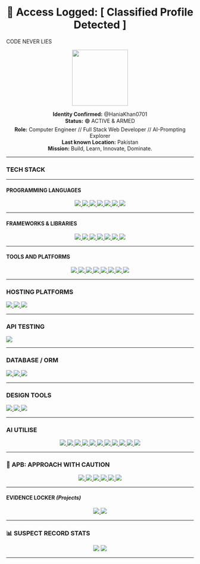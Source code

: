 
<h1 align="center">🚨 Access Logged: [ Classified Profile Detected ]</h1>
CODE NEVER LIES

<p align="center">
  <img src="https://media.giphy.com/media/v1.Y2lkPTc5MGI3NjExcDl1dG5mZG5iZ3BqY2V1Z2N4Z3B5Y2VjZzR6eWZ6d2JjYzZ0cWZ6biZlcD12MV9pbnRlcm5hbF9naWZfYnlfaWQmY3Q9Zw/3o7TKsQ8UQ1h2MDXQ4/giphy.gif" width="150">
</p>

<p align="center">
  <b>Identity Confirmed:</b> @HaniaKhan0701<br>
  <b>Status:</b> 🟢 ACTIVE & ARMED<br>
  <b>Role:</b> Computer Engineer // Full Stack Web Developer // AI-Prompting Explorer<br>
  <b>Last known Location:</b> Pakistan<br>
  <b>Mission:</b> Build, Learn, Innovate, Dominate.
</p>

---

###  TECH STACK

---

####   PROGRAMMING LANGUAGES
<p align="center">
  <a href="https://developer.mozilla.org/en-US/docs/Web/HTML" target="_blank">
    <img src="https://img.shields.io/badge/-HTML5-E34F26?style=for-the-badge&logo=html5&logoColor=white"/>
  </a>
  </a>
  <a href="https://developer.mozilla.org/en-US/docs/Web/CSS" target="_blank">
    <img src="https://img.shields.io/badge/-CSS3-1572B6?style=for-the-badge&logo=css3&logoColor=white"/>
  </a>
  <a href="https://isocpp.org/" target="_blank">
  <img src="https://img.shields.io/badge/-C++-00599C?style=for-the-badge&logo=c%2B%2B&logoColor=white"/>
</a>
  <a href="https://developer.mozilla.org/en-US/docs/Web/JavaScript" target="_blank">
    <img src="https://img.shields.io/badge/-JavaScript-F7DF1E?style=for-the-badge&logo=javascript&logoColor=black"/>
  </a>
  <a href="https://www.php.net/" target="_blank">
    <img src="https://img.shields.io/badge/-PHP-777BB4?style=for-the-badge&logo=php&logoColor=white"/>
  </a>
  <a href="https://en.cppreference.com/w/c" target="_blank">
    <img src="https://img.shields.io/badge/-C-00599C?style=for-the-badge&logo=c&logoColor=white"/>
  </a>
  <a href="https://www.python.org/" target="_blank">
    <img src="https://img.shields.io/badge/-Python-3776AB?style=for-the-badge&logo=python&logoColor=white"/>
  </a>
</p>

---

####   FRAMEWORKS & LIBRARIES
<p align="center">
  <a href="https://react.dev/" target="_blank">
    <img src="https://img.shields.io/badge/-React-20232A?style=for-the-badge&logo=react&logoColor=61DAFB"/>
  </a>
  <a href="https://tailwindcss.com/" target="_blank">
    <img src="https://img.shields.io/badge/-Tailwind-06B6D4?style=for-the-badge&logo=tailwindcss&logoColor=white"/>
  </a>
  <a href="https://getbootstrap.com/" target="_blank">
    <img src="https://img.shields.io/badge/-Bootstrap-7952B3?style=for-the-badge&logo=bootstrap&logoColor=white"/>
  </a>
  <a href="https://laravel.com/" target="_blank">
    <img src="https://img.shields.io/badge/-Laravel-FF2D20?style=for-the-badge&logo=laravel&logoColor=white"/>
  </a>
  <a href="https://flask.palletsprojects.com/" target="_blank">
    <img src="https://img.shields.io/badge/-Flask-000000?style=for-the-badge&logo=flask&logoColor=white"/>
  </a>
  <a href="https://nodejs.org/" target="_blank">
    <img src="https://img.shields.io/badge/-Node.js-339933?style=for-the-badge&logo=nodedotjs&logoColor=white"/>
  </a>
  <a href="https://expressjs.com/" target="_blank">
    <img src="https://img.shields.io/badge/-Express.js-000000?style=for-the-badge&logo=express&logoColor=white"/>
  </a>
</p>

---

####   TOOLS AND PLATFORMS
<p align="center">
  <a href="https://wordpress.org/" target="_blank">
    <img src="https://img.shields.io/badge/-WordPress-21759B?style=for-the-badge&logo=wordpress&logoColor=white"/>
  </a>
  <a href="https://code.visualstudio.com/" target="_blank">
    <img src="https://img.shields.io/badge/-VSCode-007ACC?style=for-the-badge&logo=visualstudiocode&logoColor=white"/>
  </a>
  <a href="https://github.com/" target="_blank">
    <img src="https://img.shields.io/badge/-GitHub-181717?style=for-the-badge&logo=github&logoColor=white"/>
  </a>
  <a href="https://git-scm.com/" target="_blank">
    <img src="https://img.shields.io/badge/-Git-F05032?style=for-the-badge&logo=git&logoColor=white"/>
  </a>
  <a href="https://www.apachefriends.org/index.html" target="_blank">
    <img src="https://img.shields.io/badge/-XAMPP-FB7A24?style=for-the-badge&logo=xampp&logoColor=white"/>
  </a>
  <a href="https://laragon.org/" target="_blank"> <img src="https://img.shields.io/badge/-Laragon-0E83CD?style=for-the-badge&logo=laragon&logoColor=white"/>
  </a>  
  <a href="https://learn.microsoft.com/en-us/powershell/" target="_blank">
    <img src="https://img.shields.io/badge/-PowerShell-5391FE?style=for-the-badge&logo=powershell&logoColor=white"/>
  </a>
  <a href="https://www.markdownguide.org/" target="_blank">
    <img src="https://img.shields.io/badge/-Markdown-000000?style=for-the-badge&logo=markdown&logoColor=white"/>
  </a>
</p>




---
### HOSTING PLATFORMS
<a href="https://www.netlify.com/" target="_blank">
  <img src="https://img.shields.io/badge/-Netlify-00C7B7?style=for-the-badge&logo=netlify&logoColor=white"/>
</a>
<a href="https://vercel.com/" target="_blank">
  <img src="https://img.shields.io/badge/-Vercel-000000?style=for-the-badge&logo=vercel&logoColor=white"/>
</a>
<a href="https://cloud.google.com/" target="_blank">
  <img src="https://img.shields.io/badge/-Google%20Cloud-4285F4?style=for-the-badge&logo=googlecloud&logoColor=white"/>
</a>


---

### API TESTING
<a href="https://www.postman.com/" target="_blank">
  <img src="https://img.shields.io/badge/-Postman-FF6C37?style=for-the-badge&logo=postman&logoColor=white"/>
</a>

---

###  DATABASE / ORM

<a href="https://www.mysql.com/" target="_blank">
  <img src="https://img.shields.io/badge/-MySQL-4479A1?style=for-the-badge&logo=mysql&logoColor=white"/>
</a>
<a href="https://laravel.com/docs/eloquent" target="_blank">
  <img src="https://img.shields.io/badge/-Eloquent ORM-FF2D20?style=for-the-badge&logo=laravel&logoColor=white"/>
</a>
<a href="https://www.sqlalchemy.org/" target="_blank">
  <img src="https://img.shields.io/badge/-SQLAlchemy-262626?style=for-the-badge&logo=python&logoColor=white"/>
</a>

---

### DESIGN TOOLS
<a href="https://www.canva.com/" target="_blank">
  <img src="https://img.shields.io/badge/-Canva-00C4CC?style=for-the-badge&logo=canva&logoColor=white"/>
</a>

<a href="https://www.capcut.com/" target="_blank">
  <img src="https://img.shields.io/badge/-CapCut-000000?style=for-the-badge&logo=capcut&logoColor=white"/>
</a>

<a href="https://www.adobe.com/products/photoshop.html" target="_blank">
  <img src="https://img.shields.io/badge/-Adobe%20Photoshop-31A8FF?style=for-the-badge&logo=adobephotoshop&logoColor=white"/>
</a>

---

###  AI UTILISE
<p align="center">
  <a href="https://openai.com/chatgpt" target="_blank">
    <img src="https://img.shields.io/badge/-ChatGPT-10A37F?style=for-the-badge&logo=openai&logoColor=white"/>
  </a>

  <a href="https://deepseek.com/" target="_blank">
    <img src="https://img.shields.io/badge/-DeepSeek-0F172A?style=for-the-badge&logo=ai&logoColor=white"/>
  </a>

  <a href="https://claude.ai/" target="_blank">
    <img src="https://img.shields.io/badge/-Claude%20AI-1A1A1A?style=for-the-badge&logo=anthropic&logoColor=white"/>
  </a>

  <a href="https://cleanvoice.ai/" target="_blank">
    <img src="https://img.shields.io/badge/-Cleanvoice%20AI-00C7A4?style=for-the-badge&logo=soundcloud&logoColor=white"/>
  </a>

  <a href="https://pictory.ai/" target="_blank">
    <img src="https://img.shields.io/badge/-Pictory%20AI-FF5C93?style=for-the-badge&logo=adobe&logoColor=white"/>
  </a>

  <a href="https://www.deepbrain.io/" target="_blank">
    <img src="https://img.shields.io/badge/-DeepBrain%20AI-111827?style=for-the-badge&logo=neovim&logoColor=white"/>
  </a>

  <a href="https://www.elevenlabs.io/" target="_blank">
    <img src="https://img.shields.io/badge/-ElevenLabs-4A90E2?style=for-the-badge&logo=sonos&logoColor=white"/>
  </a>

  <a href="https://gemini.google.com/" target="_blank">
    <img src="https://img.shields.io/badge/-Gemini%20AI-4285F4?style=for-the-badge&logo=google&logoColor=white"/>
  </a>

  <a href="https://www.perplexity.ai/" target="_blank">
    <img src="https://img.shields.io/badge/-Perplexity-1F2937?style=for-the-badge&logo=plex&logoColor=white"/>
  </a>

  <a href="https://runwayml.com/" target="_blank">
    <img src="https://img.shields.io/badge/-Runway%20ML-FF5252?style=for-the-badge&logo=video&logoColor=white"/>
  </a>

  <a href="https://www.heygen.com/" target="_blank">
    <img src="https://img.shields.io/badge/-HeyGen%20AI-6741FF?style=for-the-badge&logo=youtube&logoColor=white"/>
  </a>
</p>

---

###  🚓 **APB: APPROACH WITH CAUTION**

<p align="center">
  <a href="https://www.linkedin.com/in/hania-khan0701" target="_blank">
    <img src="https://img.shields.io/badge/-LinkedIn-0A66C2?style=for-the-badge&logo=linkedin&logoColor=white"/>
  </a>
  <a href="https://medium.com/@haniakhanx45" target="_blank">
    <img src="https://img.shields.io/badge/-Medium-12100E?style=for-the-badge&logo=medium&logoColor=white"/>
  </a>
  <a href="https://www.fiverr.com/haniakhan539/buying?source=avatar_menu_profile" target="_blank">
    <img src="https://img.shields.io/badge/-Fiverr-1DBF73?style=for-the-badge&logo=fiverr&logoColor=white"/>
  </a>
  <a href="https://bio.site/haniaKhan" target="_blank">
    <img src="https://img.shields.io/badge/-Bio.site-000000?style=for-the-badge&logo=aboutdotme&logoColor=white"/>
  </a>
  <a href="mailto:haniakhanx45@gmail.com" target="_blank">
    <img src="https://img.shields.io/badge/-Email-D14836?style=for-the-badge&logo=gmail&logoColor=white"/>
  </a>
  <a href="https://www.instagram.com/hania_khan0701/" target="_blank">
  <img src="https://img.shields.io/badge/-Instagram-E4405F?style=for-the-badge&logo=instagram&logoColor=white"/>
</a>
</p>


---


####  **EVIDENCE LOCKER** *(Projects)*
<p align="center">
  <a href="https://github.com/HaniaKhan0701/Amazon-Clone">
    <img src="https://img.shields.io/badge/-AMAZON_CLONE-E34F26?style=for-the-badge&logo=amazon&logoColor=white">
  </a>
  <a href="https://github.com/HaniaKhan0701/ATM-System">
    <img src="https://img.shields.io/badge/-ATM_HEIST-00599C?style=for-the-badge&logo=bank&logoColor=white">
  </a>
</p>

---

### 📊 **SUSPECT RECORD STATS**
<p align="center">
  <img src="https://github-readme-stats.vercel.app/api?username=HaniaKhan0701&show_icons=true&theme=vision-friendly-dark&bg_color=1A1A2E&title_color=F8D210&text_color=FFFFFF&border_color=F8D210">
  <img src="https://github-readme-stats.vercel.app/api/top-langs/?username=HaniaKhan0701&layout=compact&theme=vision-friendly-dark&bg_color=1A1A2E&title_color=F8D210&text_color=FFFFFF&border_color=F8D210">
</p>

---


